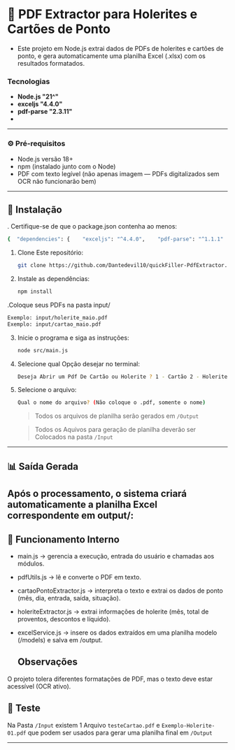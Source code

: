 
# 🧾 PDF Extractor para Holerites e Cartões de Ponto
- Este projeto em Node.js extrai dados de PDFs de holerites e cartões de ponto, e gera automaticamente uma planilha Excel (.xlsx) com os resultados formatados.

### Tecnologias
- **Node.js "21^"**
- **exceljs "4.4.0"**
- **pdf-parse "2.3.11"**
- 
---
### ⚙️ Pré-requisitos
- Node.js versão 18+
- npm (instalado junto com o Node)
- PDF com texto legível (não apenas imagem — PDFs digitalizados sem OCR não funcionarão bem)

---

## 🚀 Instalação

. Certifique-se de que o package.json contenha ao menos:
```bash
{  "dependencies": {    "exceljs": "^4.4.0",    "pdf-parse": "^1.1.1"  }}
 ```

1. Clone Este repositório:
   ```bash
   git clone https://github.com/Dantedevil10/quickFiller-PdfExtractor.git
   ```

2. Instale as dependências:
   ```bash
   npm install
   ```
.Coloque seus PDFs na pasta input/
 ```bash
Exemplo: input/holerite_maio.pdf
Exemplo: input/cartao_maio.pdf

  ```
3. Inicie o programa e siga as instruções:
   ```bash
   node src/main.js
   ```
4. Selecione qual Opção desejar no terminal:
   ```bash
   Deseja Abrir um Pdf De Cartão ou Holerite ? 1 - Cartão 2 - Holerite
   ```
5. Selecione o arquivo:
   ```bash
   Qual o nome do arquivo? (Não coloque o .pdf, somente o nome)
   ```

   > Todos os arquivos de planilha serão gerados em `/Output`
   
   > Todos os Aquivos para geração de planilha deverão ser Colocados na pasta `/Input`

---
## 📊 Saída Gerada
Após o processamento, o sistema criará automaticamente a planilha Excel correspondente em output/:
---
## 🧠 Funcionamento Interno
- main.js → gerencia a execução, entrada do usuário e chamadas aos módulos.
- pdfUtils.js → lê e converte o PDF em texto.
- cartaoPontoExtractor.js → interpreta o texto e extrai os dados de ponto (mês, dia, entrada, saída, situação).
- holeriteExtractor.js → extrai informações de holerite (mês, total de proventos, descontos e líquido).
- excelService.js → insere os dados extraídos em uma planilha modelo (/models) e salva em /output.

  ## Observações
O projeto tolera diferentes formatações de PDF, mas o texto deve estar acessível (OCR ativo).



## 📡 Teste

Na Pasta `/Input` existem 1 Arquivo `testeCartao.pdf` e `Exemplo-Holerite-01.pdf` que podem ser usados para gerar uma planilha final em `/Output`


---

